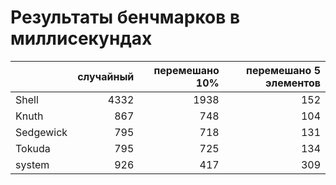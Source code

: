 # Результаты бенчмарков в миллисекундах

| |случайный|перемешано 10%|перемешано 5 элементов|
|---|---:|---:|---:|
|Shell|4332|1938|152|
|Knuth|867|748|104|
|Sedgewick|795|718|131|
|Tokuda|795|725|134|
|system|926|417|309|
